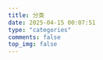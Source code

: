 ```yaml
---
title: 分类
date: 2025-04-15 00:07:51
type: "categories"
comments: false
top_img: false
---
```


